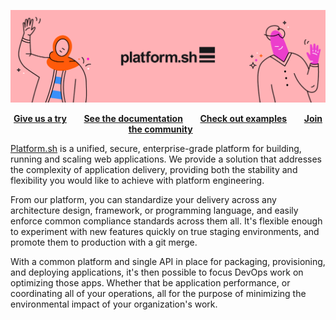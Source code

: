 <!-- HEADER -->
<p align="center">
<a href="https://platform.sh">
    <img src="https://github.com/platformsh/.github/blob/main/profile/images/git-hub-welcome.png?raw=true" alt="Logo">
</a>
<br />
</p>

<p align="center">
<a href="https://auth.api.platform.sh/register"><strong>Give us a try</strong></a>&nbsp&nbsp&nbsp&nbsp&nbsp&nbsp
<a href="https://docs.platform.sh"><strong>See the documentation</strong></a>&nbsp&nbsp&nbsp&nbsp&nbsp&nbsp
<a href="https://github.com/platformsh-templates"><strong>Check out examples</strong></a>&nbsp&nbsp&nbsp&nbsp&nbsp&nbsp
<a href="https://community.platform.sh"><strong>Join the community</strong></a>&nbsp&nbsp&nbsp&nbsp&nbsp&nbsp
<br />

[Platform.sh](https://platform.sh/product/) is a unified, secure, enterprise-grade platform for building, running and scaling web applications. We provide a solution that addresses the complexity of application delivery, providing both the stability and flexibility you would like to achieve with platform engineering. 

From our platform, you can standardize your delivery across any architecture design, framework, or programming language, and easily enforce common compliance standards across them all. It's flexible enough to experiment with new features quickly on true staging environments, and promote them to production with a git merge. 

With a common platform and single API in place for packaging, provisioning, and deploying applications, it's then possible to focus DevOps work on optimizing those apps. Whether that be application performance, or coordinating all of your operations, all for the purpose of minimizing the environmental impact of your organization's work.
